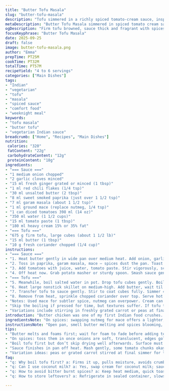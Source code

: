 ```yaml
---
title: "Butter Tofu Masala"
slug: "butter-tofu-masala"
description: "Tofu simmered in a richly spiced tomato-cream sauce, inspired by butter chicken. Uses fresh aromatics and bold spices with a creamy finish. Simple tofu prep technique to firm up texture. Vegetarian, gluten-free, nut-free. Adaptable with coconut milk or cashew cream substitute. Cooking relies on sensory cues more than strict timers. Ideal for weeknight dinners. Serve with basmati or naan, optionally steamed greens. Tofu browned, sauce pureed and velvety, spices blooming in butter, garnished with fresh cilantro."
metaDescription: "Butter Tofu Masala simmered in spiced tomato cream sauce, browned tofu cubes, bold Indian vegetarian flavors with fresh coriander finishing touch."
ogDescription: "Firm tofu browned, sauce thick and fragrant with spices, creamy tomato base, coriander brightens. Indian-inspired vegetarian dish, no fuss, just layers of flavor."
focusKeyphrase: "Butter Tofu Masala"
date: 2025-09-25
draft: false
image: butter-tofu-masala.png
author: "Emma"
prepTime: PT25M
cookTime: PT32M
totalTime: PT57M
recipeYield: "4 to 6 servings"
categories: ["Main Dishes"]
tags:
- "Indian"
- "vegetarian"
- "tofu"
- "masala"
- "spiced sauce"
- "comfort food"
- "weeknight meal"
keywords:
- "tofu masala"
- "butter tofu"
- "vegetarian Indian sauce"
breadcrumb: ["Home", "Recipes", "Main Dishes"]
nutrition: 
 calories: "320"
 fatContent: "22g"
 carbohydrateContent: "12g"
 proteinContent: "18g"
ingredients:
- "=== Sauce ==="
- "1 medium onion chopped"
- "2 garlic cloves minced"
- "15 ml fresh ginger grated or minced (1 tbsp)"
- "1 ml red chili flakes (1/4 tsp)"
- "30 ml unsalted butter (2 tbsp)"
- "8 ml sweet smoked paprika (just over 1 1/2 tsp)"
- "7 ml garam masala (about 1 1/2 tsp)"
- "1 ml ground mace (replace nutmeg, 1/4 tsp)"
- "1 can diced tomatoes 398 ml (14 oz)"
- "350 ml water (1 1/2 cups)"
- "15 ml tomato paste (1 tbsp)"
- "180 ml heavy cream 15% or 35% fat"
- "=== Tofu ==="
- "675 g firm tofu, large cubes (about 1 1/2 lb)"
- "15 ml butter (1 tbsp)"
- "10 g fresh coriander chopped (1/4 cup)"
instructions:
- "=== Sauce ==="
- "1. Heat butter gently in wide pan over medium heat. Add onion, garlic, ginger, chili flakes. Stir. Softens, smells fragrant, edges starting to brown milky golden. Happens about 5 minutes but trust softness over clock."
- "2. Toss in paprika, garam masala, mace — spices dust the pan. Toast 1 minute until aroma lifts, not burnt. Quick swirl; don’t leave unattended. Burnt means bitter here."
- "3. Add tomatoes with juice, water, tomato paste. Stir vigorously, scrape brown bits from bottom. Bring to rolling boil, large bubbles cracking surface. Then reduce heat to low simmer. Lid slightly askew. Let it bubble quietly 17 minutes. Sauce thickens, darkens, tomatoes break down — poke with spoon, parts should yield easily."
- "4. Off heat now. Grab potato masher or sturdy spoon. Smash sauce gently. Some texture left okay, no need for baby food smoothness. Return pan to low heat, pour cream in slow steady stream. Swirl and stir. Sauce thickens, pearls of butter float and shimmer. Check seasoning, add salt and pepper to taste. Set aside warm."
- "=== Tofu ==="
- "5. Meanwhile, boil salted water in pot. Drop tofu cubes gently. Boil 6 minutes. This step firms tofu, pulls moisture, stops crumble later. Drain well, pat dry on paper towel until surface almost dry but tofu still moist inside."
- "6. Heat large nonstick skillet on medium-high. Add butter, wait til it foams then subsides. Place tofu cubes, sizzle sharp and distinct. Flip cubes halfway through, golden and lightly crusted all sides. Takes about 8 minutes total. Dry tofu surface required to brown; oil prevents sticking more than actual frying. Be patient, don’t overcrowd pan or cubes sweat."
- "7. Transfer tofu to sauce gently. Stir to coat cubes fully. Simmer 4 minutes just to warm tofu through and marry flavors. Sauce should cling thickly."
- "8. Remove from heat, sprinkle chopped coriander over top. Serve hot with steamed vegetables and basmati rice or warm naan bread, soak up every drop."
- "Notes: Used mace for subtler spice, nutmeg can overpower. Cream can be swapped for coconut milk or cashew cream — coconut adds sweetness, use less chili if so. Tofu boiling followed by crisping is a trick learned after mushy disappointments. Sauce texture: not baby food, but no chunky tomato bits either — mash till almost smooth. Watch butter carefully; burnt butter kills sauce sweetness. Fresh coriander for brightness, dried just disappoints."
- "Skip the boiling if pressed for time, but textures suffer. If tofu too wet, browning fails. For faster cleanup, use silicone spatula and nonstick ladle. Sauce leftover freezing works if container cooled rapidly."
- "Variations include stirring in freshly grated carrot or peas at final simmer for texture contrast. Sometimes add a squeeze of lemon at end for zing; optional but nice if sauce too heavy."
introduction: "Butter chicken was one of my first Indian food crushes. Tried tofu instead. Firm tofu can be stubborn but with right prep comes a lovely bite — not fall-apart mush. Sauce, buttery tomato cream, spices toasted carefully, simplifies all the trickier restaurant steps. You want toasted spices smelling like Christmas but not burnt. Patience pays, watch pot edges, bubbles tell you when sauce thickens. Boiling tofu first? Odd but works — firms it up, draws out excess moisture. Crisp up cubes like tiny golden nuggets. Cream splash softens the robust spices but can dull if overdone. Final bits of coriander lift the whole thing — don’t skip. I toss in peas once for green surprise, try if you like. Takes less than an hour total. This method learned over many attempts. No overcooking here — sensory cues rule."
ingredientsNote: "On spices: swapping nutmeg for mace offers a lighter, more subtle warmth. Garam masala—buy fresh or make your own if you have it; older mixes dull tastiness. Butter here is mandatory to bring richness and carry spices properly; ghee if you have, better aroma. Cream can be standard cooking cream or full 35% heavy cream — the richer, the creamier sauce, but 15% works fine too. Tomato paste thickens tomato base and adds depth; canned diced tomatoes should be good quality with no added sugar or salt for control. Tofu — firm type, pressed to remove excess water, crucial step before boiling and crisping. Boiling removes some tofu beaniness while firming texture. Fresh coriander minced finely brightens dish. Garlic and ginger fresh, not powdered. Substitutions? Coconut cream for dairy-free, yellow mustard seeds toasted into sauce for an extra zing. If pressed for time, pan-fry tofu straight but expect softer cubes. Onions: yellow or white, chop fine for more flavor release but not mush."
instructionsNote: "Open pan, smell butter melting and spices blooming, don’t rush the slow softening of onions—they want to be translucent, tinged pale gold, aroma released. Then toss in spices and hear that gentle crackle, smell the warm perfume; overcook and bitterness sneaks in. Tomatoes and tomato paste added to spiced pan forms base; stir to grab all browned bits stuck to bottom—that’s flavor. Bring up to big bubbling boil, then turn down heat to quiet simmer—small bubbles, slow movement on surface, sauce thickens with time, color deepens to rich brick red. Mash carefully; some texture is desired not a puree. Stir cream in last; it loosens and binds sauce, glossy finish you can see. Boil tofu first —helps with texture but not mandatory, patience if skipping. Remove tofu with slotted spoon, soak briefly on paper towel; this step important to brown in butter properly, dry surface crunches up better. Sizzle tofu in butter, hear that satisfying hiss, flip for even color, golden edges. Don’t overcrowd pan or cubes steam themselves. Dunk tofu into warm sauce, stir gently to not break the cubes. Simmer briefly only — you want it hot, infused, not stewing. Sprinkle fresh coriander at end; that last pop of green and fresh aroma brightens layers of flavor. Serve hot; sauce thick enough to coat rice or naan. Timing is flexible; smell, touch, and sight guide the cook more than stopwatches."
tips:
- "Butter melts and foams first; wait for foam to fade before adding tofu. Browning needs that dry surface — skip boiling and tofu just steams and stays pale. Toss cubes in batches or pan overcrowds, moisture traps, no crust forms. Pat tofu dry on paper towels, repeat if needed. Butter carries spices; strong aromas rise when toasted right. Mace instead of nutmeg — lighter, less punch, subtle warmth without overpowering tomato."
- "On spices: toss them in once onions are soft, translucent, edges gold, not burnt or dark. Crackling sound, slight smoke sign spices blooming. Careful mid-toast swirl, quick minute tops. Burnt means bitterness — worse than no flavor. Tomato paste thickens sauce base; stir well, scrape browned bits stuck on bottom, flavor foundation. Use heavy cream if you want silkier but 15% still works. Coconut milk alternative brings sweetness, dial down chili flakes."
- "Boil tofu first but don’t skip drying well afterwards. Surface must be almost dry for browning. Boiling firms texture, pulls moisture out, prevents crumble later. Soft tofu or skipping this step yields mush, no crunch on frying. Pan hot means butter foaming, not smoking. Place cubes carefully, hear sizzle, doesn’t spit oil or water. Flip when all sides golden. Technique avoids deep fry; oil soft, butter flavor. Patience critical."
- "Sauce finishes in pan off heat. Mash gently, some tomato chunks okay, no baby food puree. Cream poured slowly, swirled in to bind sauce. Butter pearls shimmer on surface, glossy finish. Season last, salt and pepper to taste, check aroma and balance before serving. Coriander chopped just before sprinkle, fresh leaf bright aroma. Dried coriander? Skip, loses brightness."
- "Variation ideas: peas or grated carrot stirred at final simmer for texture contrast. Lemon squeeze adds zing if sauce feels heavy. Skip boiling tofu for fast prep but browning weaker. Leftover sauce freezes well if cooled fast in air-tight container. Use silicone utensils for easy cleanup; nonstick ladle good for sauce serve. Watch butter closely, burnt butter ruins sweetness, patience pays off with aroma and flavor layering."
faq:
- "q: Why boil tofu first? a: Firms it up, pulls moisture, avoids crumble when frying. Not mandatory but helps texture. Soft tofu no crisp. Boiling changes beaniness, cooks out rawness. Skip if in hurry but expect softer cubes."
- "q: Can I use coconut milk? a: Yes, swap cream for coconut milk; sauce sweeter, mellow spices. Reduce chili flakes to balance. Adds richness but flavor shifts. Cashew cream another dairy-free option, thicker, less sweet."
- "q: How to avoid bitter burnt spices? a: Keep heat medium, quick toast not long. Stir constantly. Once aroma peaks, remove or add liquids fast. Burnt spices taste acrid, ruin sauce base. Use fresh garam masala; old mix dulls flavor."
- "q: How to store leftovers? a: Refrigerate in sealed container, slows flavor loss. Reheat gently to avoid breaking tofu. Sauce freezes well; cool fully first. Defrost in fridge overnight. Stir before warming to rebind cream and butter."

---
```

